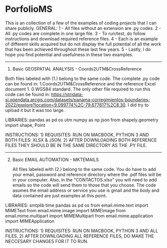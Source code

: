 # PorfolioMS
This is an collection of a few of the examples of coding projects that I can share publicly.
GENERAL:
   1 - All files without an extension are .py codes.
   2 - All .py codes are complete in one large file.
   3 - To run/test, do follow instructions and download required reference files.
   4 - Each is an example of different skills acquired but do not display the full potential of all the          work that has been achieved throughout these last few years. 
   5 - Lastly, I do hope you find potential and usefulness in these two examples.
____________________________________________________________________________________________________
1. Basic GEOSPATIAL ANALYSIS - Coords2UTM&CrossReference
   
  Both files labeled with (1.) belong to the same code. The complete .py code can be found in: 1.Coords2UTM&CrossReference and the reference Excel document 1. 0.WGS84 standard. The only other file required to run this code can be found in: https://stridata-si.opendata.arcgis.com/datasets/panama-corregimientos-boundaries-2022/explore?location=9.099774%2C-79.677617%2C8.30. I did try to upload it but it was too large.
  
   LIBRARIES:
    pandas as pd
    os
    utm
    numpy as np
    json
    from shapely.geometry import shape, Point

   INSTRUCTIONS: 
     1) REQUISITES: RUN ON MACBOOK, PYTHON 3 AND BOTH FILES: XLSX & JSON.
     2) AFTER DOWNLOADING BOTH REFERENCE FILES THEY SHOULD BE IN THE SAME DIRECTORY AS THE .PY FILE.
_____________________________________________________________________________________________________     
2. Basic EMAIL AUTOMATION - MKTEMAILS

   All files labeled with (2.) belong to the same code. You do have to add your email, password and reference directory where the .pdf files will be in your computer. Also, in the "CONTACTOS.xlsx" you will need to add emails so the code will send them to those that you choose. The code asumes the email address or service you use is gmail and the body and data contained are just examples at this point.
   
 LIBRARIES:
   smtplib
   time
   pandas as pd
   os
   from email.mime.text import MIMEText
   from email.mime.image import MIMEImage
   from email.mime.multipart import MIMEMultipart
   from email.mime.application import MIMEApplication

   INSTRUCTIONS: 
     1) REQUISITES: RUN ON MACBOOK, PYTHON 3 AND ALL FILES.
     2) AFTER DOWNLOADING ALL REFERENCE FILES, DO MAKE THE NECCESARY CHANGES FOR IT TO RUN.
   
   
